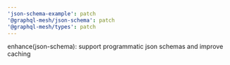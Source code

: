 ```yaml
---
'json-schema-example': patch
'@graphql-mesh/json-schema': patch
'@graphql-mesh/types': patch
---
```


enhance(json-schema): support programmatic json schemas and improve caching
